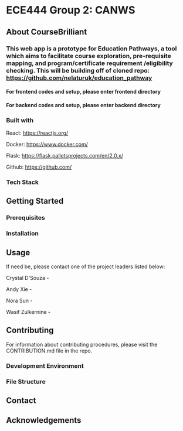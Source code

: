 # ECE444 Group 2: CANWS
## About CourseBrilliant 
### This web app is a prototype for Education Pathways, a tool which aims to facilitate course exploration, pre-requisite mapping, and program/certificate requirement /eligibility checking. This will be building off of cloned repo: https://github.com/nelaturuk/education_pathway 


#### For frontend codes and setup, please enter frontend directory 
#### For backend codes and setup, please enter backend directory


### Built with

React: https://reactjs.org/ 

Docker: https://www.docker.com/ 

Flask: https://flask.palletsprojects.com/en/2.0.x/

Github: https://github.com/ 

### Tech Stack

## Getting Started

### Prerequisites

### Installation

## Usage

If need be, please contact one of the project leaders listed below:

Crystal D'Souza - 

Andy Xie - 

Nora Sun - 

Wasif Zulkernine - 

## Contributing

For information about contributing procedures, please visit the CONTRIBUTION.md file in the repo.

### Development Environment

### File Structure

## Contact 

## Acknowledgements

